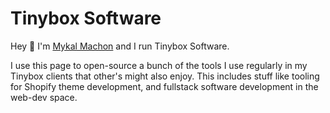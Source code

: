 # Tinybox Software
Hey 👋 I'm [Mykal Machon](https://github.com/MykalMachon) and I run Tinybox Software. 

I use this page to open-source a bunch of the tools I use regularly in my Tinybox clients that other's might also enjoy.
This includes stuff like tooling for Shopify theme development, and fullstack software development in the web-dev space.
